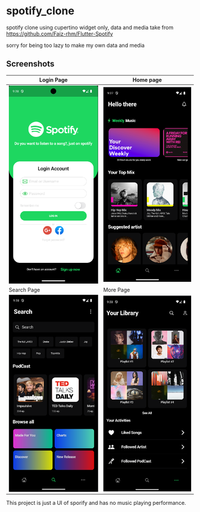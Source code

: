# spotify_clone

spotify clone using cupertino widget only, 
data and media take from https://github.com/Faiz-rhm/Flutter-Spotify

sorry for being too lazy to make my own data and media

## Screenshots

| Login Page                      | Home page                     |
|---------------------------------|-------------------------------|
| ![alt text](preview/login.png)  | ![alt text](preview/home.png) |
| Search Page                     | More Page                     |  
| ![alt text](preview/search.png) | ![alt text](preview/more.png) |

This project is just a UI of sporify and has no music playing performance.
